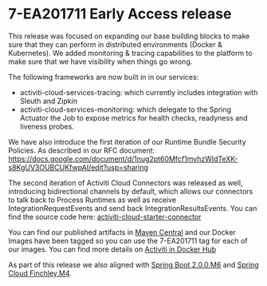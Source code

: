 # 7-EA201711 Early Access release

This release was focused on expanding our base building blocks to make sure that they can perform in distributed environments (Docker & Kubernetes).
We added monitoring & tracing capabilities to the platform to make sure that we have visibility when things go wrong.

The following frameworks are now built in in our services:
- activiti-cloud-services-tracing: which currently includes integration with Sleuth and Zipkin
- activiti-cloud-services-monitoring: which delegate to the Spring Actuator the Job to expose metrics for health checks, readyness and liveness probes.

We have also introduce the first iteration of our Runtime Bundle Security Policies. As described in our RFC document:
https://docs.google.com/document/d/1nug2pt60Mfcf1mvhzWIdTeXK-s8KgUV3OUBCUKfwpAI/edit?usp=sharing

The second iteration of Activiti Cloud Connectors was released as well, introducing bidirectional channels by default, which allows our connectors to talk back to Process Runtimes as well as receive IntegrationRequestEvents and send back IntegrationResultsEvents. You can find the source code here: [activiti-cloud-starter-connector](https://github.com/activiti/activiti-cloud-connectors)

You can find our published artifacts in [Maven Central](http://search.maven.org/#search%7Cga%7C1%7Cactiviti-cloud)
and our Docker Images have been tagged so you can use the 7-EA201711 tag for each of our images. You can find more details on
[Activiti in Docker Hub](https://hub.docker.com/u/activiti/)

As part of this release we also aligned with [Spring Boot 2.0.0.M6](https://github.com/spring-projects/spring-boot/wiki/Spring-Boot-2.0.0-M6-Release-Notes) and [Spring Cloud Finchley.M4](https://github.com/spring-projects/spring-cloud/wiki/Spring-Cloud-Finchley-Release-Notes).
